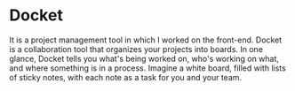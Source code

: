 # Docket

It is a project management tool in which I worked on the front-end. Docket is a collaboration tool that organizes your projects into boards. In one glance, Docket tells you what's being worked on, who's working on what, and where something is in a process. Imagine a white board, filled with lists of sticky notes, with each note as a task for you and your team.
